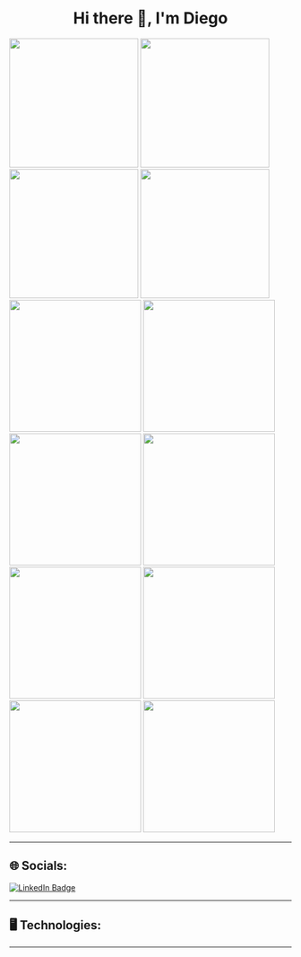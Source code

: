
<h1 align="center">Hi there 👋, I'm Diego</h1>

<div id="img-repetida1">
  <img src="https://media.giphy.com/media/xT9C25UNTwfZuk85WP/giphy-downsized.gif" width="230"/>
  <img src="https://media.giphy.com/media/xT9C25UNTwfZuk85WP/giphy-downsized.gif" width="230"/>
  <img src="https://media.giphy.com/media/xT9C25UNTwfZuk85WP/giphy-downsized.gif" width="230"/>
  <img src="https://media.giphy.com/media/xT9C25UNTwfZuk85WP/giphy-downsized.gif" width="230"/>
</div>
<div id="img-repetida2">
  <img src="https://media.giphy.com/media/xT9C25UNTwfZuk85WP/giphy-downsized.gif" width="235"/>
  <img src="https://media.giphy.com/media/xT9C25UNTwfZuk85WP/giphy-downsized.gif" width="235"/>
  <img src="https://media.giphy.com/media/xT9C25UNTwfZuk85WP/giphy-downsized.gif" width="235"/>
  <img src="https://media.giphy.com/media/xT9C25UNTwfZuk85WP/giphy-downsized.gif" width="235"/>
</div>
<div id="img-repetida3">
  <img src="https://media.giphy.com/media/xT9C25UNTwfZuk85WP/giphy-downsized.gif" width="235"/>
  <img src="https://media.giphy.com/media/xT9C25UNTwfZuk85WP/giphy-downsized.gif" width="235"/>
  <img src="https://media.giphy.com/media/xT9C25UNTwfZuk85WP/giphy-downsized.gif" width="235"/>
  <img src="https://media.giphy.com/media/xT9C25UNTwfZuk85WP/giphy-downsized.gif" width="235"/>
</div>

<hr>

## 🌐 Socials:

<div id="badges">
  <a href="https://www.linkedin.com/in/diego-ledesma-00b323210/">
  <img src="https://img.shields.io/badge/LinkedIn-blue?style=for-the-badge&logo=linkedin&logoColor=white" alt="LinkedIn Badge"/>
  </a>
  
---

## 🖥️ Technologies:


----


  
</div>

<!--
**Diemale/Diemale** is a ✨ _special_ ✨ repository because its `README.md` (this file) appears on your GitHub profile.

Here are some ideas to get you started:


- 🔭 I’m currently working on ...
- 🌱 I’m currently learning ...
- 👯 I’m looking to collaborate on ...
- 🤔 I’m looking for help with ...
- 💬 Ask me about ...
- 📫 How to reach me: ...
- 😄 Pronouns: ...
- ⚡ Fun fact: ...
-->
